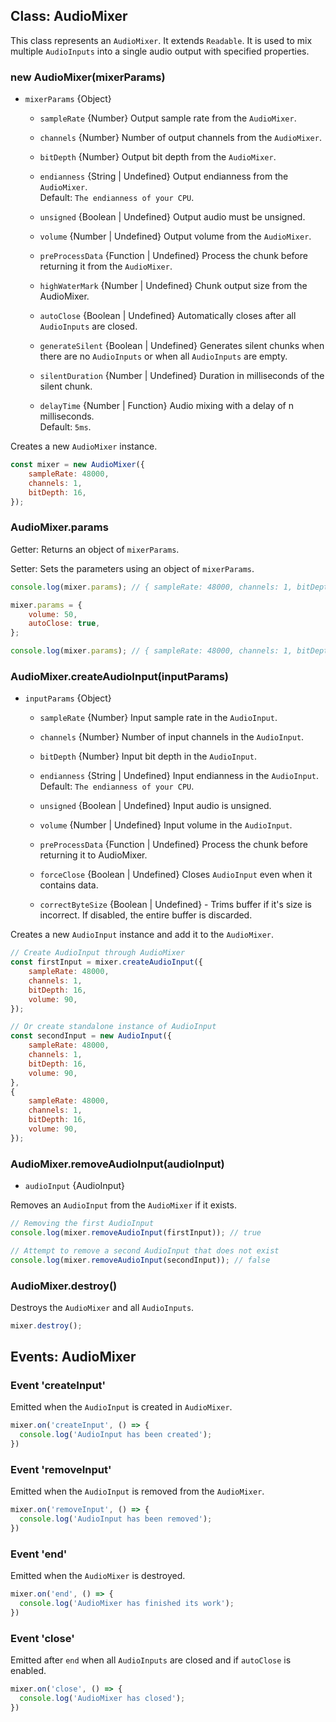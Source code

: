 ## Class: AudioMixer
This class represents an `AudioMixer`. It extends `Readable`. It is used to mix multiple `AudioInputs` into a single audio output with specified properties.

### new AudioMixer(mixerParams)
- `mixerParams` {Object}

  - `sampleRate` {Number} Output sample rate from the `AudioMixer`.

  - `channels` {Number} Number of output channels from the `AudioMixer`.

  - `bitDepth` {Number} Output bit depth from the `AudioMixer`.

  - `endianness` {String | Undefined} Output endianness from the `AudioMixer`. <br> Default: `The endianness of your CPU`.

  - `unsigned` {Boolean | Undefined} Output audio must be unsigned.

  - `volume` {Number | Undefined} Output volume from the `AudioMixer`.

  - `preProcessData` {Function | Undefined} Process the chunk before returning it from the `AudioMixer`.

  - `highWaterMark` {Number | Undefined} Chunk output size from the AudioMixer.

  - `autoClose` {Boolean | Undefined} Automatically closes after all `AudioInputs` are closed.

  - `generateSilent` {Boolean | Undefined} Generates silent chunks when there are no `AudioInputs` or when all `AudioInputs` are empty.

  - `silentDuration` {Number | Undefined} Duration in milliseconds of the silent chunk.  

  - `delayTime` {Number | Function} Audio mixing with a delay of n milliseconds. <br> Default: `5ms`.

Creates a new `AudioMixer` instance.

```js
const mixer = new AudioMixer({
    sampleRate: 48000,
    channels: 1,
    bitDepth: 16,
});
```

### AudioMixer.params
Getter: Returns an object of `mixerParams`.

Setter: Sets the parameters using an object of `mixerParams`.

```js
console.log(mixer.params); // { sampleRate: 48000, channels: 1, bitDepth: 16 }

mixer.params = {
    volume: 50,
    autoClose: true,
};

console.log(mixer.params); // { sampleRate: 48000, channels: 1, bitDepth: 16, volume: 50, autoClose: true }
```

### AudioMixer.createAudioInput(inputParams)
- `inputParams` {Object}

  - `sampleRate` {Number} Input sample rate in the `AudioInput`.

  - `channels` {Number} Number of input channels in the `AudioInput`.

  - `bitDepth` {Number} Input bit depth in the `AudioInput`.

  - `endianness` {String | Undefined} Input endianness in the `AudioInput`. <br> Default: `The endianness of your CPU`.

  - `unsigned` {Boolean | Undefined} Input audio is unsigned.

  - `volume` {Number | Undefined} Input volume in the `AudioInput`.

  - `preProcessData` {Function | Undefined} Process the chunk before returning it to AudioMixer.

  - `forceClose` {Boolean | Undefined} Closes `AudioInput` even when it contains data.

  - `correctByteSize` {Boolean | Undefined} - Trims buffer if it's size is incorrect. If disabled, the entire buffer is discarded.

Creates a new `AudioInput` instance and add it to the `AudioMixer`.

```js
// Create AudioInput through AudioMixer
const firstInput = mixer.createAudioInput({
    sampleRate: 48000,
    channels: 1,
    bitDepth: 16,
    volume: 90,
});

// Or create standalone instance of AudioInput
const secondInput = new AudioInput({
    sampleRate: 48000,
    channels: 1,
    bitDepth: 16,
    volume: 90,
},
{
    sampleRate: 48000,
    channels: 1,
    bitDepth: 16,
    volume: 90,
});
```

### AudioMixer.removeAudioInput(audioInput)
- `audioInput` {AudioInput}

Removes an `AudioInput` from the `AudioMixer` if it exists.

```js
// Removing the first AudioInput
console.log(mixer.removeAudioInput(firstInput)); // true

// Attempt to remove a second AudioInput that does not exist
console.log(mixer.removeAudioInput(secondInput)); // false
```

### AudioMixer.destroy()
Destroys the `AudioMixer` and all `AudioInputs`.

```js
mixer.destroy();
```


## Events: AudioMixer

### Event 'createInput'
Emitted when the `AudioInput` is created in `AudioMixer`.

```js
mixer.on('createInput', () => {
  console.log('AudioInput has been created');
})
```

### Event 'removeInput'
Emitted when the `AudioInput` is removed from the `AudioMixer`.

```js
mixer.on('removeInput', () => {
  console.log('AudioInput has been removed');
})
```

### Event 'end'
Emitted when the `AudioMixer` is destroyed.

```js
mixer.on('end', () => {
  console.log('AudioMixer has finished its work');
})
```

### Event 'close'
Emitted after `end` when all `AudioInputs` are closed and if `autoClose` is enabled.

```js
mixer.on('close', () => {
  console.log('AudioMixer has closed');
})
```